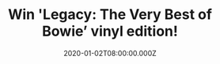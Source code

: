 ---
campaign-uuid: "c-c1d725ee-bc4f-4d36-b32c-008e24752c0d"
type: "Competition"
category: "Music"
date: "2020-01-02T08:00:00.000Z"
end-date: "2020-02-02T23:59:00.000Z"
disable-form: false
is_promoted: false
has_entry_page: true
title: "Win 'Legacy: The Very Best of Bowie’ vinyl edition!"
competition-description: "<p> 'Legacy: The Very Best of Bowie’ collects together some\
  \ Bowie’s finest singles from his first hit, 1969’s ‘Space Oddity’ through to the\
  \ final singles ‘Lazarus’ and ‘I Can’t Give Everything Away’ from earlier this year.</p>\n\
  <p>We have one copy on our hands for you to enjoy it. Click below and it could be\
  \ yours.</p>\n"
hero-header: "Win 'Legacy: The Very Best of Bowie’ vinyl edition!"
terms-confirmation: "N/A"
banner-img: "https://assets.expresslyapp.com/asset-e88207ff-633a-43ae-bc04-54b6fcfe0ef2.jpg"
logo-left-href: "aaa.nme.com"
logo-left-image: "https://assets.expresslyapp.com/asset-849349d2-cb44-4ed3-afe4-fc73c99652d0.jpg"
logo-left-title: "NME AAA"
bg-image-hero: "https://assets.expresslyapp.com/asset-242158b2-7cb0-4e45-8a3a-b527f85623e2.jpg"
bg-image-first: "https://assets.expresslyapp.com/asset-5d3d12d3-8b25-4324-bcd2-d0f5ecdea592.jpg"
section1-content: "<p>In over fifty years from his very first recordings right through\
  \ to his last album Blackstar, David Bowie was at the vanguard of contemporary culture\
  \ as a musician, artist, icon and a constant influence on generations of writers,\
  \ artists and designers. He was, and remains to be, a unique presence in contemporary\
  \ culture.</p> \n<p>David Bowie left a legacy of inspiration in every discipline\
  \ from art to fashion to acting and beyond but it is for the groundbreaking music\
  \ that he will mostly be remembered. Is an introduction to a whole world of music\
  \ that is just waiting to be rediscovered by a whole new generation.</p>\n"
entry-title: "Win 'Legacy: The Very Best of Bowie’ vinyl edition!"
entry-content: "<p>Enter the draw to win 'Legacy: The Very Best of Bowie’ vinyl edition\
  \ by completing the form below before 23:59 on the 2nd of February 2020.</p>\n"
has-winner: true
winner-title: "CONGRATULATIONS to Stephen H. who won 'Legacy: The Very Best of Bowie’\
  \ vinyl edition!"
winner-banner: "https://assets.expresslyapp.com/asset-37fa69f7-086a-4aab-bd19-117b08594d1b.jpg"
prize-description: "'Legacy: The Very Best of Bowie’ vinyl edition!"
special-conditions: "Multiple entries are allowed up to one every day.\r\n\r\nThis\
  \ competition is also available on: https://club.expressly.io/competitions/vinyl-legacy-bowie"
country-restrictions:
- "GB"
---